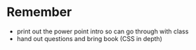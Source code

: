 # Remember

- print out the power point intro so can go through with class
- hand out questions and bring book (CSS in depth)
